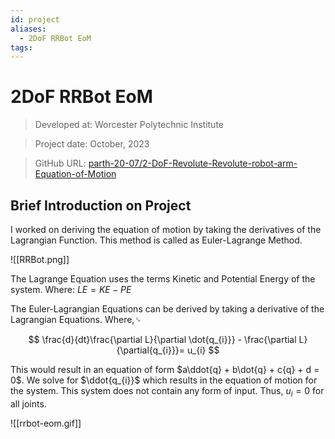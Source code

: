 ```yaml
---
id: project
aliases:
  - 2DoF RRBot EoM
tags:
---
```



# 2DoF RRBot EoM

> Developed at: Worcester Polytechnic Institute

> Project date: October, 2023

> GitHub URL: [parth-20-07/2-DoF-Revolute-Revolute-robot-arm-Equation-of-Motion](https://github.com/parth-20-07/2-DoF-Revolute-Revolute-robot-arm-Equation-of-Motion)

## Brief Introduction on Project

I worked on deriving the equation of motion by taking the derivatives of the Lagrangian Function. This method is called as Euler-Lagrange Method.

![[RRBot.png]]

The Lagrange Equation uses the terms Kinetic and Potential Energy of the system. Where: $LE = KE - PE$

The Euler-Lagrangian Equations can be derived by taking a derivative of the Lagrangian Equations. Where,␍

$$
\frac{d}{dt}\frac{\partial L}{\partial \dot{q_{i}}} - \frac{\partial L}{\partial{q_{i}}}= u_{i}
$$

This would result in an equation of form $a\ddot{q} + b\dot{q} + c{q} + d = 0$. We solve for $\ddot{q_{i}}$ which results in the equation of motion for the system. This system does not contain any form of input. Thus, $u_{i} = 0$ for all joints.


![[rrbot-eom.gif]]
